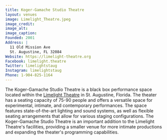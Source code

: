 ```yaml
---
title: Koger-Gamache Studio Theatre
layout: venues
image: Limelight_Theatre.jpeg
image_credit:
image_alt:
image_caption:
Founded: 2001
Address: |
  11 Old Mission Ave
  St. Augustine, FL 32084
Website: https://limelight-theatre.org
Facebook: limelight.theatre
Twitter: limelightstaug
Instagram: limelightstaug
Phone: 1-904-825-1164
---
```

The Koger-Gamache Studio Theatre is a black box performance space located within the [Limelight Theatre](/theatres/limelight-theatre) in St. Augustine, Florida. The theater has a seating capacity of 75-90 people and offers a versatile space for experimental, intimate, and contemporary performances. The space features state-of-the-art lighting and sound systems, as well as flexible seating arrangements that allow for various staging configurations. The Koger-Gamache Studio Theatre is an important addition to the Limelight Theatre's facilities, providing a smaller venue for more intimate productions and expanding the theater's programming capabilities.